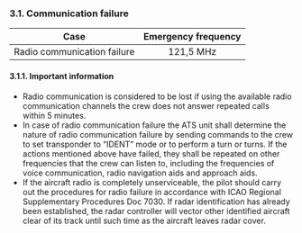 ### **3.1. Communication failure**

|            Case             | Emergency frequency |
| :-------------------------: | :-----------------: |
| Radio communication failure |      121,5 MHz      |

#### 3.1.1. Important information

- Radio communication is considered to be lost if using the available radio communication channels the crew does not answer repeated calls within 5 minutes.
- In case of radio communication failure the ATS unit shall determine the nature of radio communication failure by sending commands to the crew to set transponder to “IDENT” mode or to perform a turn or turns. If the actions mentioned above have failed, they shall be repeated on other frequencies that the crew can listen to, including the frequencies of voice communication, radio navigation aids and approach aids.
- If the aircraft radio is completely unserviceable, the pilot should carry out the procedures for radio failure in accordance with ICAO Regional Supplementary Procedures Doc 7030. If radar identification has already been established, the radar controller will vector other identified aircraft clear of its track until such time as the aircraft leaves radar cover.
